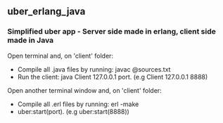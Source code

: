 ## uber_erlang_java
### Simplified uber app - Server side made in erlang, client side made in Java

Open terminal and, on 'client' folder:
- Compile all .java files by running: javac @sources.txt
- Run the client: java Client 127.0.0.1 port. (e.g Client 127.0.0.1 8888)

Open another terminal window and, on 'client' folder:
- Compile all .erl files by running: erl -make
- uber:start(port). (e.g uber:start(8888))